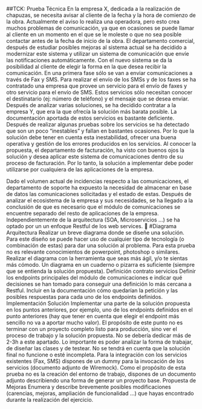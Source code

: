 ##TCK: Prueba Técnica
En la empresa X, dedicada a la realización de chapuzas, se necesita avisar al cliente de la fecha y la hora de comienzo de la obra. Actualmente el aviso lo realiza una operadora, pero esto crea muchos problemas de comunicación, ya que en ocasiones se puede llamar al cliente en un momento en el que se le moleste o que no sea posible contactar antes de la fecha de inicio de la obra.
El departamento comercial, después de estudiar posibles mejoras al sistema actual se ha decidido a modernizar este sistema y utilizar un sistema de comunicación que envíe las notificaciones automáticamente. Con el nuevo sistema se da la posibilidad al cliente de elegir la forma en la que desea recibir la comunicación. En una primera fase sólo se van a enviar comunicaciones a través de Fax y SMS. 
Para realizar el envío de los SMSs y de los faxes se ha contratado una empresa que provee un servicio para el envío de faxes y otro servicio para el envío de SMS. Estos servicios sólo necesitan conocer el destinatario (ej: número de teléfono) y el mensaje que se desea enviar.
Después de analizar varias soluciones, se ha decidido contratar a la empresa Y, que era la que ofrecía la solución más barata posible. La documentación aportada de estos servicios es bastante deficiente.
Después de realizar algunas pruebas sobre los servicios se ha detectado que son un poco “inestables” y fallan en bastantes ocasiones. Por lo que la solución debe tener en cuenta esta inestabilidad, ofrecer una buena operativa y gestión de los errores producidos en los servicios.
Al conocer la propuesta, el departamento de facturación, ha visto con buenos ojos la solución y desea aplicar este sistema de comunicaciones dentro de su proceso de facturación. Por lo tanto, la solución a implementar debe poder utilizarse por cualquiera de las aplicaciones de la empresa.

Dado el volumen actual de incidencias respecto a las comunicaciones, el departamento de soporte ha expuesto la necesidad de almacenar en base de datos las comunicaciones solicitadas y el estado de estas.
Después de analizar el ecosistema de la empresa y sus necesidades, se ha llegado a la conclusión de que es necesario que el módulo de comunicaciones se encuentre separado del resto de aplicaciones de la empresa.
Independientemente de la arquitectura (SOA, Microservicios ...) se ha optado por un un enfoque Restful de los web services.

#Diagrama Arquitectura
Realizar un breve diagrama donde se diseñe una solución. Para este diseño se puede hacer uso de cualquier tipo de tecnología (o combinación de estas) para dar una solución al problema.
Para esta prueba no es relevante conocimientos de powerpoint, photoshop o similares. Realizar el diagrama con la herramienta que seas más ágil, y/o te sientas más cómodo. Un diagrama en un cuaderno o pizarra es suficiente (siempre que se entienda la solución propuesta).
Definición contrato servicios
Definir los endpoints principales del módulo de comunicaciones e indicar qué decisiones se han tomado para conseguir una definición lo más cercana a Restful. Incluir en la documentación cómo quedarían la petición y las posibles respuestas para cada uno de los endpoints definidos.
Implementación Solución
Implementar una parte de la solución propuesta en los puntos anteriores, por ejemplo, uno de los endpoints definidos en el punto anteriores (hay que tener en cuenta que elegir el endpoint más sencillo no va a aportar mucho valor). El propósito de este punto no es terminar con un proyecto completo listo para producción, sino ver el proceso de trabajo y la solución propuesta.
No se debería dedicar más de 2-3h a este apartado. Lo importante es poder analizar la forma de trabajar, de diseñar las clases y de testear. No se tendrá en cuenta que la solución final no funcione o esté incompleta.
Para la integración con los servicios existentes (Fax, SMS) dispones de un dummy para la invocación de los servicios (documento adjunto de Wiremock).
Como el propósito de esta prueba no es la creación del entorno de trabajo, dispones de un documento adjunto describiendo una forma de generar un proyecto base.
Propuesta de Mejoras
Enumera y describe brevemente posibles modificaciones (carencias, mejoras, ampliación de funcionalidad ...) que hayas encontrado durante la realización del ejercicio.
